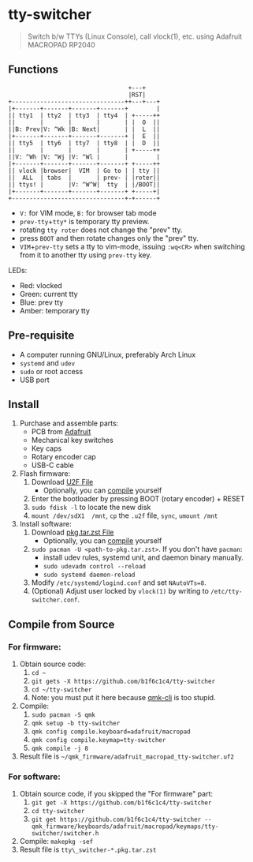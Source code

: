 # tty-switcher

> Switch b/w TTYs (Linux Console), call vlock(1), etc. using Adafruit MACROPAD RP2040

## Functions

```
                                  +---+
                                  |RST|
+--------------------------------++---+---+
|+-------+-------+-------+-------+        |
|| tty1  | tty2  | tty3  | tty4  | +-----++
||       |       |       |       | |  O  ||
||B: Prev|V: ^Wk |B: Next|       | |  L  ||
|+-------+-------+-------+-------+ |  E  ||
|| tty5  | tty6  | tty7  | tty8  | |  D  ||
||       |       |       |       | +-----++
||V: ^Wh |V: ^Wj |V: ^Wl |       |        |
|+-------+-------+-------+-------+ +-----++
|| vlock |browser|  VIM  | Go to | | tty ||
||  ALL  | tabs  |       | prev- | |roter||
|| ttys! |       |V: ^W^W|  tty  | |/BOOT||
|+-------+-------+-------+-------+ +-----+|
+--------------------------------+-+------+
```

- `V:` for VIM mode, `B:` for browser tab mode
- `prev-tty`+`tty*` is temporary tty preview.
- rotating `tty roter` does not change the "prev" tty.
- press `BOOT` and then rotate changes only the "prev" tty.
- `VIM`+`prev-tty` sets a tty to vim-mode, issuing `:wq<CR>` when switching from it to another tty using `prev-tty` key.

LEDs:
- Red: vlocked
- Green: current tty
- Blue: prev tty
- Amber: temporary tty

## Pre-requisite

- A computer running GNU/Linux, preferably Arch Linux
- `systemd` and `udev`
- `sudo` or root access
- USB port

## Install

1. Purchase and assemble parts:
    - PCB from [Adafruit](https://www.adafruit.com/product/5100)
    - Mechanical key switches
    - Key caps
    - Rotary encoder cap
    - USB-C cable
1. Flash firmware:
    1. Download [U2F File](https://github.com/b1f6c1c4/tty-switcher/releases/latest/download/adafruit_macropad_tty-switcher.uf2)
        - Optionally, you can [compile](#compile-from-source) yourself
    1. Enter the bootloader by pressing BOOT (rotary encoder) + RESET
    1. `sudo fdisk -l` to locate the new disk
    1. `mount /dev/sdX1  /mnt`, `cp` the `.u2f` file, `sync`, `umount /mnt`
1. Install software:
    1. Download [pkg.tar.zst File](https://github.com/b1f6c1c4/tty-switcher/releases/latest/download/tty_switcher.pkg.tar.zst)
        - Optionally, you can [compile](#compile-from-source) yourself
    1. `sudo pacman -U <path-to-pkg.tar.zst>`. If you don't have `pacman`:
        - install udev rules, systemd unit, and daemon binary manually.
        - `sudo udevadm control --reload`
        - `sudo systemd daemon-reload`
    1. Modify `/etc/systemd/logind.conf` and set `NAutoVTs=8`.
    1. (Optional) Adjust user locked by `vlock(1)` by writing to `/etc/tty-switcher.conf`.

## Compile from Source

### For firmware:

1. Obtain source code:
    1. `cd ~`
    1. `git gets -X https://github.com/b1f6c1c4/tty-switcher`
    1. `cd ~/tty-switcher`
    1. Note: you must put it here because [qmk-cli](https://github.com/qmk/qmk_cli) is too stupid.
1. Compile:
    1. `sudo pacman -S qmk`
    1. `qmk setup -b tty-switcher`
    1. `qmk config compile.keyboard=adafruit/macropad`
    1. `qmk config compile.keymap=tty-switcher`
    1. `qmk compile -j 8`
1. Result file is `~/qmk_firmware/adafruit_macropad_tty-switcher.uf2`

### For software:

1. Obtain source code, if you skipped the "For firmware" part:
    1. `git get -X https://github.com/b1f6c1c4/tty-switcher`
    1. `cd tty-switcher`
    1. `git get https://github.com/b1f6c1c4/tty-switcher -- qmk_firmware/keyboards/adafruit/macropad/keymaps/tty-switcher/switcher.h`
1. Compile: `makepkg -sef`
1. Result file is `tty\_switcher-*.pkg.tar.zst`

